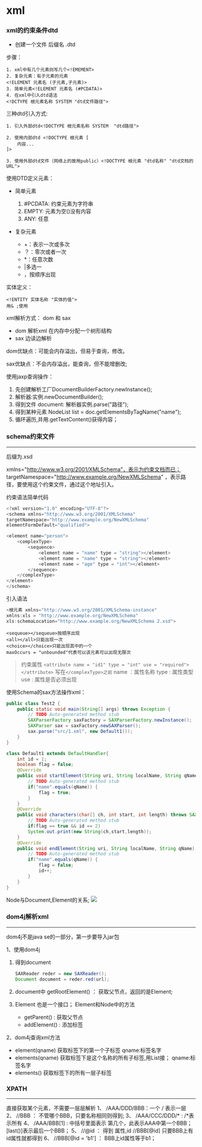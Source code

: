 # xml

### xml的约束条件dtd
* 创建一个文件 后缀名 .dtd

 步骤：

    1. xml中有几个元素则写几个<!EMEMENT>
    2. 复杂元素：有子元素的元素
    <!ELEMENT 元素名 (子元素,子元素)>
    3. 简单元素<!ELEMENT 元素名 (#PCDATA)>
    4. 在xml中引入dtd语法
    <!DCTYPE 根元素名称 SYSTEM "dtd文件路径">

三种dtd引入方式:

    1. 引入外部dtd<!DOCTYPE 根元素名称 SYSTEM  "dtd路径">

    2. 使用内部dtd <!DOCTYPE 根元素 [
        内容...
    ]>

    3. 使用外部dtd文件（网络上的故用public）<!DOCTYPE 根元素 "dtd名称" "dtd文档的URL">
    
使用DTD定义元素：

+ 简单元素
    1. #PCDATA: 约束元素为字符串
    2. EMPTY: 元素为空(<age></age>)没有内容
    3. ANY: 任意

+ 复杂元素

    +  +：表示一次或多次
    +  ？：零次或者一次
    +  *：任意次数
    + |多选一
    + ，按顺序出现


实体定义：

    <!ENTITY 实体名称 "实体的值">
    用& ;使用

xml解析方式： dom 和 sax
+ dom 解析xml 在内存中分配一个树形结构 
+ sax 边读边解析

dom优缺点：可能会内存溢出，但易于查询，修改。

sax优缺点：不会内存溢出，能查询，但不能增删改;

使用jaxp查询操作：
1. 先创建解析工厂DocumentBuilderFactory.newInstance();
2.  解析器:实例.newDocumentBuilder();
3.  得到文件 document:
解析器实例.parse("路径");
4. 得到某种元素 NodeList list = doc.getElementsByTagName("name");
5. 循环遍历,并用.getTextContent()获得内容；



### schema约束文件
---
后缀为.xsd

xmlns="http://www.w3.org/2001/XMLSchema"，表示为约束文档而已；
targetNamespace="http://www.example.org/NewXMLSchema" ，表示路径，要使用这个约束文件，通过这个地址引入。


约束语法简单代码
```java
<?xml version="1.0" encoding="UTF-8"?>
<schema xmlns="http://www.w3.org/2001/XMLSchema" 
targetNamespace="http://www.example.org/NewXMLSchema" 
elementFormDefault="qualified">

<element name="person">
	<complexType>
		<sequence>
			<element name = "name" type = "string"></element>
			<element name = "name" type = "string"></element>
			<element name = "age" type = "int"></element>
		</sequence>
	</complexType>
</element>
</schema>
```
 

引入语法
```java
<根元素 xmlns="http://www.w3.org/2001/XMLSchema-instance"
xmlns:xls = "http://www.example.org/NewXMLSchema"
xls:schemaLocation="http://www.example.org/NewXMLSchema 2.xsd">
```

```
<sequeue></sequeue>按顺序出现
<all></all>只能出现一次
<choice></choice>只能出现其中的一个
maxOccurs = "unbounded"代表可以该元素可以出现无限次
```
> 约束属性
> ```<attribute name = "id1" type = "int" use = "required"></attribute>```
> 写在```</complexType>之前```
> name ：属性名称
> type : 属性类型
> use : 属性是否必须出现


使用Schema的sax方法操作xml：
```java
public class Test2 {
	public static void main(String[] args) throws Exception {
		// TODO Auto-generated method stub
		SAXParserFactory saxFactory = SAXParserFactory.newInstance();
		SAXParser sax = saxFactory.newSAXParser();
		sax.parse("src/1.xml", new Default1());
	}
}

class Default1 extends DefaultHandler{
	int id = 1;
	boolean flag = false;
	@Override
	public void startElement(String uri, String localName, String qName, Attributes attributes) throws SAXException {
		// TODO Auto-generated method stub
		if("name".equals(qName)) {
			flag = true;
		}
	}
	@Override
	public void characters(char[] ch, int start, int length) throws SAXException {
		// TODO Auto-generated method stub
		if(flag == true && id == 2)
		System.out.print(new String(ch,start,length));
	}
	@Override
	public void endElement(String uri, String localName, String qName) throws SAXException {
		// TODO Auto-generated method stub
		if("name".equals(qName)) {
			flag = false;
			id++;
		}
	}
}
```
Node与Document,Element的关系;
![](https://images0.cnblogs.com/blog2015/705279/201505/211329244328059.png)

### dom4j解析xml
---
dom4j不是java se的一部分，第一步要导入jar包

1、使用dom4j
1. 得到document
    ```java
    SAXReader reder = new SAXReader();
    Document document = reder.red(url);
    ```
2. document中 getRootElement() ： 获取父节点，返回的是Element;

3. Element 也是一个接口；
    Element和Node中的方法
    - getParent() : 获取父节点
    - addElement() : 添加标签

2、dom4j查询xml方法
+ element(qname)
获取标签下的第一个子标签
qname:标签名字
+ elements(qname)
获取标签下是这个名称的所有子标签,用List接；
qname:标签名字
+ elements()
获取标签下的所有一层子标签



### XPATH
---
直接获取某个元素，不需要一层层解析
1、 /AAA/DDD/BBB：一个 / 表示一层
2、 //BBB ： 不管哪个BBB，只要名称相同则得到;
3、 /AAA/CCC/DDD/* : /*表示所有
4、 /AAA/BBB[1] : 中括号里面表示 第几个，此表示AAA中第一个BBB； [last()]表示最后一个BBB；
5、 //@id ： 得到 属性,id //BBB[@id] 只要BBB上有id属性就都得到
6、 //BBB[@id = 'b1'] ： BBB上id属性等于b1；
